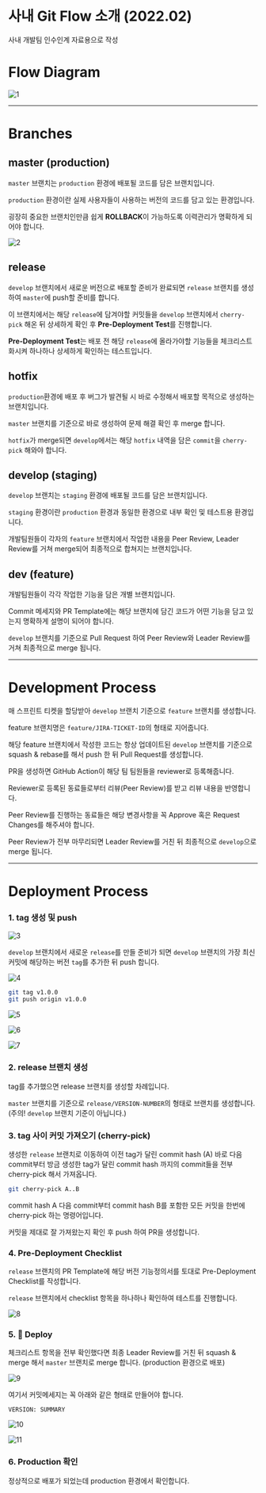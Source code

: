 # 사내 Git Flow 소개 (2022.02)

사내 개발팀 인수인계 자료용으로 작성

# Flow Diagram
![1](./images/1.png)

---

# Branches

## master (production)
`master` 브랜치는 `production` 환경에 배포될 코드를 담은 브랜치입니다.

`production` 환경이란 실제 사용자들이 사용하는 버전의 코드를 담고 있는 환경입니다.

굉장히 중요한 브랜치인만큼 쉽게 **ROLLBACK**이 가능하도록 이력관리가 명확하게 되어야 합니다.

![2](./images/2.png)

## release
`develop` 브랜치에서 새로운 버전으로 배포할 준비가 완료되면 `release` 브랜치를 생성하여 `master`에 push할 준비를 합니다.

이 브랜치에서는 해당 `release`에 담겨야할 커밋들을 `develop` 브랜치에서 `cherry-pick` 해온 뒤 상세하게 확인 후 **Pre-Deployment Test**를 진행합니다.  

**Pre-Deployment Test**는 배포 전 해당 `release`에 올라가야할 기능들을 체크리스트화시켜 하나하나 상세하게 확인하는 테스트입니다.

## hotfix
`production`환경에 배포 후 버그가 발견될 시 바로 수정해서 배포할 목적으로 생성하는 브랜치입니다.

`master` 브랜치를 기준으로 바로 생성하여 문제 해결 확인 후 merge 합니다.

`hotfix`가 merge되면 `develop`에서는 해당 `hotfix` 내역을 담은 `commit`을 `cherry-pick` 해와야 합니다.

## develop (staging)
`develop` 브랜치는 `staging` 환경에 배포될 코드를 담은 브랜치입니다.

`staging` 환경이란 `production` 환경과 동일한 환경으로 내부 확인 및 테스트용 환경입니다.

개발팀원들이 각자의 `feature` 브랜치에서 작업한 내용을 Peer Review, Leader Review를 거쳐 merge되어 최종적으로 합쳐지는 브랜치입니다.

## dev (feature)
개발팀원들이 각각 작업한 기능을 담은 개별 브랜치입니다.

Commit 메세지와 PR Template에는 해당 브랜치에 담긴 코드가 어떤 기능을 담고 있는지 명확하게 설명이 되어야 합니다.

`develop` 브랜치를 기준으로 Pull Request 하여 Peer Review와 Leader Review를 거쳐 최종적으로 merge 됩니다.

---

# Development Process

매 스프린트 티켓을 할당받아 `develop` 브랜치 기준으로 `feature` 브랜치를 생성합니다.  

feature 브랜치명은 `feature/JIRA-TICKET-ID`의 형태로 지어줍니다.

해당 feature 브랜치에서 작성한 코드는 항상 업데이트된 `develop` 브랜치를 기준으로 squash & rebase를 해서 push 한 뒤 Pull Request를 생성합니다.

PR을 생성하면 GitHub Action이 해당 팀 팀원들을 reviewer로 등록해줍니다.

Reviewer로 등록된 동료들로부터 리뷰(Peer Review)를 받고 리뷰 내용을 반영합니다.

Peer Review를 진행하는 동료들은 해당 변경사항을 꼭 Approve 혹은 Request Changes를 해주셔야 합니다.

Peer Review가 전부 마무리되면 Leader Review를 거친 뒤 최종적으로 `develop`으로 merge 됩니다.

---

# Deployment Process

### 1. tag 생성 및 push

![3](./images/3.png)

`develop` 브랜치에서 새로운 `release`를 만들 준비가 되면 `develop` 브랜치의 가장 최신 커밋에 해당하는 버전 `tag`를 추가한 뒤 push 합니다.

![4](./images/4.png)

```sh
git tag v1.0.0
git push origin v1.0.0
```

![5](./images/5.png)

![6](./images/6.png)

![7](./images/7.png)

### 2. release 브랜치 생성

tag를 추가했으면 release 브랜치를 생성할 차례입니다.

`master` 브랜치를 기준으로 `release/VERSION-NUMBER`의 형태로 브랜치를 생성합니다. (주의! `develop` 브랜치 기준이 아닙니다.)

### 3. tag 사이 커밋 가져오기 (cherry-pick)

생성한 `release` 브랜치로 이동하여 이전 tag가 달린 commit hash (A) 바로 다음 commit부터 방금 생성한 tag가 달린 commit hash 까지의 commit들을 전부 cherry-pick 해서 가져옵니다.

```sh
git cherry-pick A..B
```

commit hash A 다음 commit부터 commit hash B를 포함한 모든 커밋을 한번에 cherry-pick 하는 명령어입니다.

커밋을 제대로 잘 가져왔는지 확인 후 push 하여 PR을 생성합니다.

### 4. Pre-Deployment Checklist

`release` 브랜치의 PR Template에 해당 버전 기능정의서를 토대로 Pre-Deployment Checklist를 작성합니다.

`release` 브랜치에서 checklist 항목을 하나하나 확인하여 테스트를 진행합니다.

![8](./images/8.png)

### 5. 🚀 Deploy

체크리스트 항목을 전부 확인했다면 최종 Leader Review를 거친 뒤 squash & merge 해서 `master` 브랜치로 merge 합니다. (production 환경으로 배포)

![9](./images/9.png)

여기서 커밋메세지는 꼭 아래와 같은 형태로 만들어야 합니다.

`VERSION: SUMMARY`

![10](./images/10.png)

![11](./images/11.png)

### 6. Production 확인

정상적으로 배포가 되었는데 production 환경에서 확인합니다.